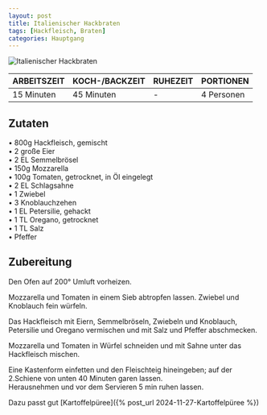 ```yaml
---
layout: post
title: Italienischer Hackbraten
tags: [Hackfleisch, Braten]
categories: Hauptgang
---
```



![Italienischer Hackbraten](/assets/images/Hackbraten.jpg)

| ARBEITSZEIT | KOCH-/BACKZEIT | RUHEZEIT | PORTIONEN |
|--------------|--------------|--------------|--------------|
| 15 Minuten | 45 Minuten | - | 4 Personen |



## Zutaten
•	800g Hackfleisch, gemischt  
•	2 große Eier  
•	2 EL Semmelbrösel  
•	150g Mozzarella  
•	100g Tomaten, getrocknet, in Öl eingelegt  
•	2 EL Schlagsahne  
•	1 Zwiebel  
•	3 Knoblauchzehen  
•	1 EL Petersilie, gehackt  
•	1 TL Oregano, getrocknet  
•	1 TL Salz  
•	Pfeffer  



## Zubereitung
Den Ofen auf 200° Umluft vorheizen. 

Mozzarella und Tomaten in einem Sieb abtropfen lassen. Zwiebel und Knoblauch fein würfeln. 

Das Hackfleisch mit Eiern, Semmelbröseln, Zwiebeln und Knoblauch, Petersilie und Oregano vermischen und mit Salz und Pfeffer abschmecken.  

Mozzarella und Tomaten in Würfel schneiden und mit Sahne unter das Hackfleisch mischen.  

Eine Kastenform einfetten und den Fleischteig hineingeben; auf der 2.Schiene von unten 40 Minuten garen lassen.  
Herausnehmen und vor dem Servieren 5 min ruhen lassen.


Dazu passt gut [Kartoffelpüree]({% post_url 2024-11-27-Kartoffelpüree %})  
